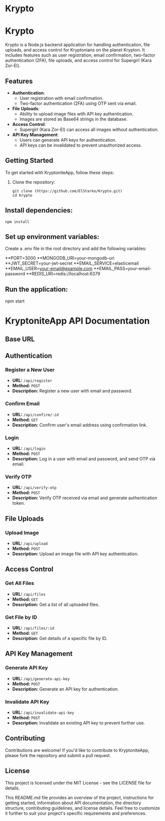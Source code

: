 # Krypto

# Krypto

Krypto is a Node.js backend application for handling authentication, file uploads, and access control for Kryptonians on the planet Krypton. It includes features such as user registration, email confirmation, two-factor authentication (2FA), file uploads, and access control for Supergirl (Kara Zor-El).

## Features

- **Authentication**:
  - User registration with email confirmation.
  - Two-factor authentication (2FA) using OTP sent via email.
- **File Uploads**:
  - Ability to upload image files with API key authentication.
  - Images are stored as Base64 strings in the database.
- **Access Control**:
  - Supergirl (Kara Zor-El) can access all images without authentication.
- **API Key Management**:
  - Users can generate API keys for authentication.
  - API keys can be invalidated to prevent unauthorized access.

## Getting Started

To get started with KryptoniteApp, follow these steps:

1. Clone the repository:

   ```
   git clone (https://github.com/ElStarko/Krypto.git)
   cd Krypto
   ```

## Install dependencies:

```
npm install
```

## Set up environment variables:

Create a .env file in the root directory and add the following variables:

 **PORT=3000
 **MONGODB_URI=your-mongodb-uri
 **JWT_SECRET=your-jwt-secret
 **EMAIL_SERVICE=elasticemail
 **EMAIL_USER=your-email@example.com
 **EMAIL_PASS=your-email-password
 **REDIS_URI=redis://localhost:6379

## Run the application:

npm start


# KryptoniteApp API Documentation

## Base URL

## Authentication

### Register a New User

- **URL:** `/api/register`
- **Method:** `POST`
- **Description:** Register a new user with email and password.

### Confirm Email

- **URL:** `/api/confirm/:id`
- **Method:** `GET`
- **Description:** Confirm user's email address using confirmation link.

### Login

- **URL:** `/api/login`
- **Method:** `POST`
- **Description:** Log in a user with email and password, and send OTP via email.

### Verify OTP

- **URL:** `/api/verify-otp`
- **Method:** `POST`
- **Description:** Verify OTP received via email and generate authentication token.

## File Uploads

### Upload Image

- **URL:** `/api/upload`
- **Method:** `POST`
- **Description:** Upload an image file with API key authentication.

## Access Control

### Get All Files

- **URL:** `/api/files`
- **Method:** `GET`
- **Description:** Get a list of all uploaded files.

### Get File by ID

- **URL:** `/api/files/:id`
- **Method:** `GET`
- **Description:** Get details of a specific file by ID.

## API Key Management

### Generate API Key

- **URL:** `/api/generate-api-key`
- **Method:** `POST`
- **Description:** Generate an API key for authentication.

### Invalidate API Key

- **URL:** `/api/invalidate-api-key`
- **Method:** `POST`
- **Description:** Invalidate an existing API key to prevent further use.

## Contributing

Contributions are welcome! If you'd like to contribute to KryptoniteApp, please fork the repository and submit a pull request.

## License
This project is licensed under the MIT License - see the LICENSE file for details.

This README.md file provides an overview of the project, instructions for getting started, information about API documentation, the directory structure, contributing guidelines, and license details. Feel free to customize it further to suit your project's specific requirements and preferences.

